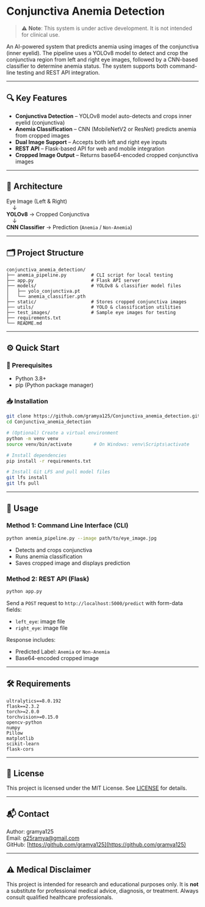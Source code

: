 # Conjunctiva Anemia Detection

> ⚠️ **Note**: This system is under active development. It is not intended for clinical use.

An AI-powered system that predicts anemia using images of the conjunctiva (inner eyelid). The pipeline uses a YOLOv8 model to detect and crop the conjunctiva region from left and right eye images, followed by a CNN-based classifier to determine anemia status. The system supports both command-line testing and REST API integration.

---

## 🔍 Key Features

- **Conjunctiva Detection** – YOLOv8 model auto-detects and crops inner eyelid (conjunctiva)
- **Anemia Classification** – CNN (MobileNetV2 or ResNet) predicts anemia from cropped images
- **Dual Image Support** – Accepts both left and right eye inputs
- **REST API** – Flask-based API for web and mobile integration
- **Cropped Image Output** – Returns base64-encoded cropped conjunctiva images

---

## 📌 Architecture

Eye Image (Left & Right)  
&nbsp;&nbsp;&nbsp;&nbsp;↓  
**YOLOv8** → Cropped Conjunctiva  
&nbsp;&nbsp;&nbsp;&nbsp;↓  
**CNN Classifier** → Prediction (`Anemia` / `Non-Anemia`)

---

## 🗂️ Project Structure

```
conjunctiva_anemia_detection/
├── anemia_pipeline.py         # CLI script for local testing
├── app.py                     # Flask API server
├── models/                    # YOLOv8 & classifier model files
│   ├── yolo_conjunctiva.pt
│   └── anemia_classifier.pth
├── static/                    # Stores cropped conjunctiva images
├── utils/                     # YOLO & classification utilities
├── test_images/               # Sample eye images for testing
├── requirements.txt
└── README.md
```

---

## ⚙️ Quick Start

### 🔧 Prerequisites

- Python 3.8+
- pip (Python package manager)

### 📥 Installation

```bash
git clone https://github.com/gramya125/Conjunctiva_anemia_detection.git
cd Conjunctiva_anemia_detection

# (Optional) Create a virtual environment
python -m venv venv
source venv/bin/activate        # On Windows: venv\Scripts\activate

# Install dependencies
pip install -r requirements.txt

# Install Git LFS and pull model files
git lfs install
git lfs pull
```

---

## 🚀 Usage

### Method 1: Command Line Interface (CLI)

```bash
python anemia_pipeline.py --image path/to/eye_image.jpg
```

- Detects and crops conjunctiva
- Runs anemia classification
- Saves cropped image and displays prediction

### Method 2: REST API (Flask)

```bash
python app.py
```

Send a `POST` request to `http://localhost:5000/predict` with form-data fields:

- `left_eye`: image file  
- `right_eye`: image file

Response includes:

- Predicted Label: `Anemia` or `Non-Anemia`
- Base64-encoded cropped image

---

## 🛠 Requirements

```text
ultralytics==8.0.192
flask==2.3.2
torch>=2.0.0
torchvision>=0.15.0
opencv-python
numpy
Pillow
matplotlib
scikit-learn
flask-cors
```

---

## 📄 License

This project is licensed under the MIT License. See [LICENSE](LICENSE) for details.

---

## 📬 Contact

Author: gramya125  
Email: g25ramya@gmail.com  
GitHub: [https://github.com/gramya125](https://github.com/gramya125)

---

## ⚠️ Medical Disclaimer

This project is intended for research and educational purposes only. It is **not** a substitute for professional medical advice, diagnosis, or treatment. Always consult qualified healthcare professionals.
